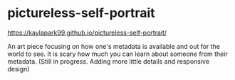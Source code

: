 # pictureless-self-portrait

https://kaylapark99.github.io/pictureless-self-portrait/


An art piece focusing on how one's metadata is available and out for the world to see. It is scary how much you can learn about someone from their metadata. (Still in progress. Adding more little details and responsive design)
